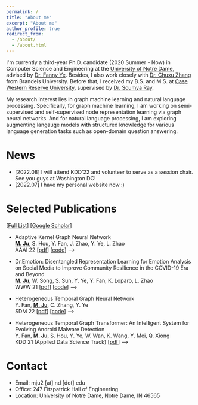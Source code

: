 ```yaml
---
permalink: /
title: "About me"
excerpt: "About me"
author_profile: true
redirect_from: 
  - /about/
  - /about.html
---
```


I'm currently a third-year Ph.D. candidate (2020 Summer - Now) in Computer Science and Engineering at the [University of Notre Dame](https://www.nd.edu/), advised by [Dr. Fanny Ye](http://yes-lab.org). Besides, I also work closely with [Dr. Chuxu Zhang](https://chuxuzhang.github.io) from Brandeis University. Before that, I received my B.S. and M.S. at [Case Western Reserve University](https://case.edu), supervised by [Dr. Soumya Ray](http://engr.case.edu/ray_soumya/). 

My research interest lies in graph machine learning and natural language processing. Specifically, for graph machine learning, I am working on semi-supervised and self-supervised node representation learning via graph neural networks. And for natural language processing, I am exploring augmenting langauge models with structured knowledge for various language generation tasks such as open-domain question answering. 

News
======

* \[2022.08\] I will attend KDD'22 and volunteer to serve as a session chair. See you guys at Washington DC!
* \[2022.07\] I have my personal website now :)

Selected Publications
======
\[[Full List](/publications)\] \[[Google Scholar](https://scholar.google.com/citations?user=c9YyMSEAAAAJ&hl=en)\]

* Adaptive Kernel Graph Neural Network <br>
  **<u>M. Ju</u>**, S. Hou, Y. Fan, J. Zhao, Y. Ye, L. Zhao <br>
  AAAI 22 \[[pdf](https://www.aaai.org/AAAI22Papers/AAAI-3877.JuM.pdf)\] \[[code](https://github.com/jumxglhf/AKGNN)\] -->

* Dr.Emotion: Disentangled Representation Learning for Emotion Analysis on Social Media to Improve Community Resilience in the COVID-19 Era and Beyond <br>
  **<u>M. Ju</u>**, W. Song, S. Sun, Y. Ye, Y. Fan, K. Loparo, L. Zhao <br>
  WWW 21 \[[pdf](https://dl.acm.org/doi/abs/10.1145/3442381.3449961)\] \[[code](https://github.com/www2021DrEmotion/www2021DrEmotion)\] -->

* Heterogeneous Temporal Graph Neural Network <br>
  Y. Fan, **<u>M. Ju</u>**, C. Zhang, Y. Ye <br>
  SDM 22 \[[pdf](https://epubs.siam.org/doi/abs/10.1137/1.9781611977172.74)\] \[[code](https://github.com/YesLab-Code/HTGNN)\] -->

* Heterogeneous Temporal Graph Transformer: An Intelligent System for Evolving Android Malware Detection <br>
  Y. Fan, **<u>M. Ju</u>**, S. Hou, Y. Ye, W. Wan, K. Wang, Y. Mei, Q. Xiong <br>
  KDD 21 (Applied Data Science Track) \[[pdf](https://dl.acm.org/doi/abs/10.1145/3447548.3467168)\]  -->

Contact
======

* Email: mju2 \[at\] nd \[dot\] edu
* Office: 247 Fitzpatrick Hall of Engineering
* Location: University of Notre Dame, Notre Dame, IN 46565
